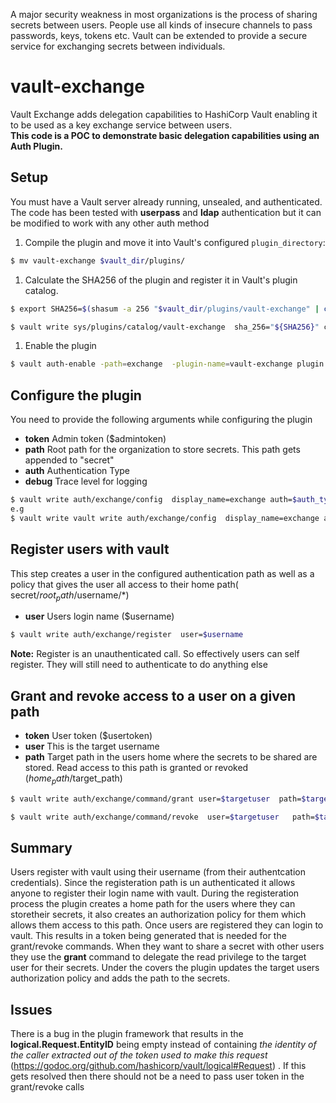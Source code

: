 A major security weakness in most organizations is the process of sharing secrets between users. People use all kinds of insecure channels to pass passwords, keys, tokens etc. Vault can be extended to provide a secure service for exchanging secrets between individuals.

# vault-exchange
Vault Exchange adds delegation capabilities to HashiCorp Vault enabling it to be used as a key exchange service between users.  
**This code is a POC to demonstrate basic delegation capabilities using an Auth Plugin.**

## Setup
You must have a Vault server already running, unsealed, and authenticated. The code has been tested with **userpass** and **ldap**  authentication but it can be modified to work with any other auth method

1. Compile the plugin and move it into Vault's configured `plugin_directory`:

  ```sh
  $ mv vault-exchange $vault_dir/plugins/
  ```

1. Calculate the SHA256 of the plugin and register it in Vault's plugin catalog.

  ```sh
  $ export SHA256=$(shasum -a 256 "$vault_dir/plugins/vault-exchange" | cut -d' ' -f1)

  $ vault write sys/plugins/catalog/vault-exchange  sha_256="${SHA256}" command="vault-exchange"
  ```

1. Enable the plugin

  ```sh
  $ vault auth-enable -path=exchange  -plugin-name=vault-exchange plugin
  ```

## Configure the plugin 
You need to provide the following arguments while configuring the plugin
* **token** Admin token ($admintoken)
* **path** Root path for the organization to store secrets. This path gets appended to "secret" 
* **auth** Authentication Type 
* **debug** Trace level for logging 

```sh
$ vault write auth/exchange/config  display_name=exchange auth=$auth_type path=$root_path token=$admintoken
e.g
$ vault write vault write auth/exchange/config  display_name=exchange auth=ldap path=mycompany/myorg token=$admintoken debug=1
```
## Register users with vault
This step creates a user in the configured authentication path as well as a policy that gives the user all access to their home path(  secret/$root_path/$username/*)
* **user** Users login name ($username)
```sh
$ vault write auth/exchange/register  user=$username
```
**Note:** Register is an unauthenticated call. So effectively users can self register. They will still need to authenticate to do anything else

## Grant and revoke access to a user on a given path
* **token** User token ($usertoken)
* **user** This is the target username   
* **path** Target path in the users home where the secrets to be shared are stored. Read access  to this path is granted or revoked ($home_path/$target_path)

```sh
$ vault write auth/exchange/command/grant user=$targetuser  path=$target_path token=$usertoken

$ vault write auth/exchange/command/revoke  user=$targetuser   path=$target_path token=$usertoken
```
## Summary
Users register with vault using their username (from their authentcation credentials). Since the registeration path is un authenticated it allows anyone to register their login name with vault. During the registeration process the plugin creates a home path for the users where they can storetheir secrets, it also creates an authorization policy for them which allows them access to this path. 
Once users are registered they can login to vault. This results in a token being generated that is needed for the grant/revoke commands. When they want to share a secret with other users they use the **grant** command to delegate the read privilege to the target user for their secrets. Under the covers the plugin updates the target users authorization policy and adds the path to the secrets.



## Issues
There is a bug in the plugin framework that results in the **logical.Request.EntityID** being empty instead of containing 
*the identity of the caller extracted out of the token used to make this request* (https://godoc.org/github.com/hashicorp/vault/logical#Request) . If this gets resolved then there should not be a need to pass user token in the grant/revoke calls  



